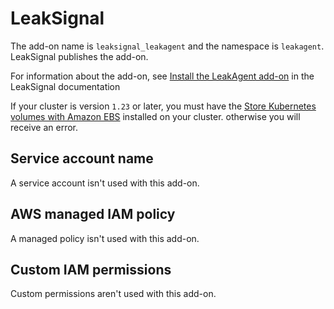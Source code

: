 # LeakSignal<a name="add-on-leaksignal"></a>

The add\-on name is `leaksignal_leakagent` and the namespace is `leakagent`\. LeakSignal publishes the add\-on\.

For information about the add\-on, see [Install the LeakAgent add\-on](https://www.leaksignal.com/docs/LeakAgent/Deployment/AWS%20EKS%20Addon/) in the LeakSignal documentation

If your cluster is version `1.23` or later, you must have the [Store Kubernetes volumes with Amazon EBS](ebs-csi.md) installed on your cluster\. otherwise you will receive an error\.

## Service account name<a name="add-on-leaksignal-service-account-name"></a>

A service account isn't used with this add\-on\.

## AWS managed IAM policy<a name="add-on-leaksignal-managed-policy"></a>

A managed policy isn't used with this add\-on\.

## Custom IAM permissions<a name="add-on-leaksignal-custom-permissions"></a>

Custom permissions aren't used with this add\-on\.
